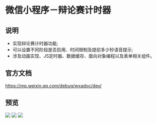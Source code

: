 # 微信小程序－辩论赛计时器

## 说明
- 实现辩论赛计时器功能;
- 可以设置不同阶段是否启用、时间限制及提前多少秒语音提示;
- 涉及动画实现、JS定时器、数据缓存、面向对象编程以及表单相关组件。

## 官方文档
https://mp.weixin.qq.com/debug/wxadoc/dev/

## 预览

![](http://c1.zdb.io/files/2017/02/20/a/a41af346a808a2abde1b5e1c52ac3c1e_b.jpg)
![](http://c1.zdb.io/files/2017/02/20/a/a41af346a808a2abde1b5e1c52ac3c1e_b.jpg)
![](http://c1.zdb.io/files/2017/02/20/a/aaeda148b4d2e7f0a89ed9d83525d658_b.jpg)

